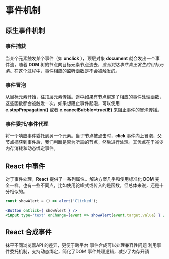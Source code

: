 
# 事件机制

## 原生事件机制

### 事件捕获

当某个元素触发某个事件（如 **onclick** ），顶层对象 **document** 就会发出一个事件流，随着 **DOM** 树的节点向目标元素节点流去，*直到到达事件真正发生的目标元素*。在这个过程中，事件相应的监听函数是不会被触发的。

### 事件冒泡

从目标元素开始，往顶层元素传播。途中如果有节点绑定了相应的事件处理函数，这些函数都会被触发一次。如果想阻止事件起泡，可以使用 **e.stopPropagation()** 或者 <strong>e.cancelBubble=true(IE)</strong> 来阻止事件的冒泡传播。

### 事件委托/事件代理

将一个响应事件委托到另一个元素。当子节点被点击时，**click** 事件向上冒泡，父节点捕获到事件后，我们判断是否为所需的节点，然后进行处理。其优点在于减少内存消耗和动态绑定事件。

## React 中事件

对于事件处理，**React** 提供了一系列属性。解决方案几乎和使用标准化 **DOM** 完全一样。也有一些不同点，比如使用驼峰式或传入的是函数，但总体来说，还是十分相似的。

```jsx
const showAlert = () => alert('Clicked');

<Button onClick={ showAlert } />
<input type='text' onChange={event => showAlert(event.target.value) } />

```

## React 合成事件

抹平不同浏览器API 的差异，更便于跨平台 事件合成可以处理兼容性问题 利用事件委托机制，支持动态绑定，简化了DOM 事件处理逻辑，减少了内存开销
